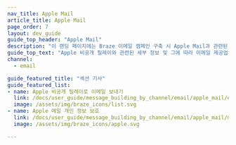 ```yaml
---
nav_title: Apple Mail
article_title: Apple Mail
page_order: 7
layout: dev_guide
guide_top_header: "Apple Mail"
description: "이 랜딩 페이지에는 Braze 이메일 캠페인 구축 시 Apple Mail과 관련된 참조 문서가 포함되어 있습니다."
guide_top_text: "Apple 비공개 릴레이와 관련된 세부 정보 및 그에 따라 이메일 제공업체를 설정하는 방법 등 Apple Mail을 사용하는 수신자에게 이메일을 보낼 때 유의해야 할 몇 가지 사항이 있습니다."
channel:
  - email

guide_featured_title: "섹션 기사"
guide_featured_list:
- name: Apple 비공개 릴레이로 이메일 보내기
  link: /docs/user_guide/message_building_by_channel/email/apple_mail/email_private_relay_apple_sso/
  image: /assets/img/braze_icons/list.svg
- name: Apple 메일 개인 정보 보호
  link: /docs/user_guide/message_building_by_channel/email/apple_mail/mpp/
  image: /assets/img/braze_icons/apple.svg

---
```

<br><br>
